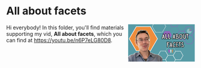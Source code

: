 # All about facets
[<img src="facets thumb.png" align="right" height="100" />](<https://youtu.be/n6P7eLG80D8>)

Hi everybody! In this folder, you'll find materials supporting my vid, **All about facets**, which you can find at <https://youtu.be/n6P7eLG80D8>. 

